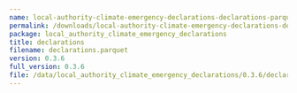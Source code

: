 ```yaml
---
name: local-authority-climate-emergency-declarations-declarations-parquet
permalink: /downloads/local-authority-climate-emergency-declarations-declarations-parquet/0_3_6
package: local_authority_climate_emergency_declarations
title: declarations
filename: declarations.parquet
version: 0.3.6
full_version: 0.3.6
file: /data/local_authority_climate_emergency_declarations/0.3.6/declarations.parquet
---
```

